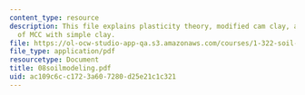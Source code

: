 ```yaml
---
content_type: resource
description: This file explains plasticity theory, modified cam clay, and comparison
  of MCC with simple clay.
file: https://ol-ocw-studio-app-qa.s3.amazonaws.com/courses/1-322-soil-behavior-spring-2005/ac109c6cc1723a607280d25e21c1c321_08soilmodeling.pdf
file_type: application/pdf
resourcetype: Document
title: 08soilmodeling.pdf
uid: ac109c6c-c172-3a60-7280-d25e21c1c321
---
```

